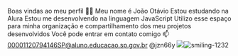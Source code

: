 Boas vindas ao meu perfil 💙💙
Meu nome é João Otávio
Estou estudando na Alura
Estou me desenvolvendo na linguagem JavaScript
Utilizo esse espaço para minha organização e compartilhamento dos meu projetos desenvolvidos
Você pode entrar em contato comigo 📫
00001120794146SP@aluno.educacao.sp.gov.br
@jzn66y
![](link)![smiling-1232](https://github.com/user-attachments/assets/8b61c5b1-ea3b-4e87-9912-7bb08be1ffdf)

